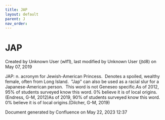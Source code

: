 ```yaml
---
title: JAP
layout: default
parent: J
nav_order:
---
```


# JAP

Created by  Unknown User (wlf1), last modified by  Unknown User (jtd8) on May 07, 2019

JAP: n. acronym for Jewish-American Princess.  Denotes a spoiled, wealthy female, often from Long Island.  &quot;Jap&quot; can also be used as a racial slur for a Japanese-American person.  This word is not Geneseo specific.As of 2012, 95% of students surveyed know this word. 0% believe it is of local origins.(Endress, G-M, 2012)As of 2019, 90% of students surveyed know this word. 0% believe it is of local origins.(Dilcher, G-M, 2019) 

Document generated by Confluence on May 22, 2023 12:37


